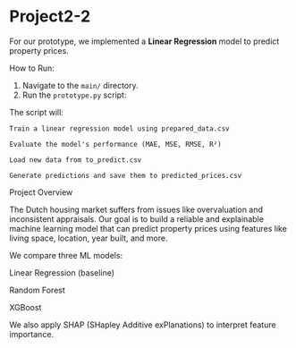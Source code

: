 # Project2-2
For our prototype, we implemented a **Linear Regression** model to predict property prices.

How to Run:
1. Navigate to the `main/` directory.
2. Run the `prototype.py` script:

The script will:

    Train a linear regression model using prepared_data.csv

    Evaluate the model's performance (MAE, MSE, RMSE, R²)

    Load new data from to_predict.csv

    Generate predictions and save them to predicted_prices.csv

Project Overview

The Dutch housing market suffers from issues like overvaluation and inconsistent appraisals. Our goal is to build a reliable and explainable machine learning model that can predict property prices using features like living space, location, year built, and more.

We compare three ML models:

Linear Regression (baseline)

Random Forest

XGBoost

We also apply SHAP (SHapley Additive exPlanations) to interpret feature importance.
